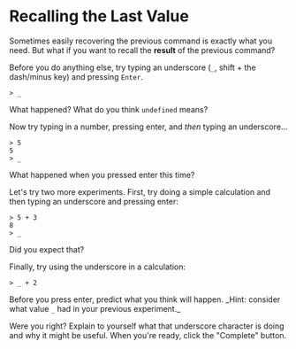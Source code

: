 # Recalling the Last Value

Sometimes easily recovering the previous command is exactly what you need. But
what if you want to recall the **result** of the previous command?

Before you do anything else, try typing an underscore (`_`, shift + the dash/minus
key) and pressing `Enter`.

```shell
> _
```

What happened? What do you think `undefined` means?

Now try typing in a number, pressing enter, and _then_ typing an underscore...

```shell
> 5
5
> _
```

What happened when you pressed enter this time?

Let's try two more experiments. First, try doing a simple calculation and then
typing an underscore and pressing enter:

```shell
> 5 + 3
8
> _
```

Did you expect that?

Finally, try using the underscore in a calculation:

```shell
> _ + 2
```

Before you press enter, predict what you think will happen.
_Hint: consider what value `_` had in your previous experiment.\_

Were you right? Explain to yourself what that underscore character is doing and
why it might be useful. When you're ready, click the "Complete" button.
